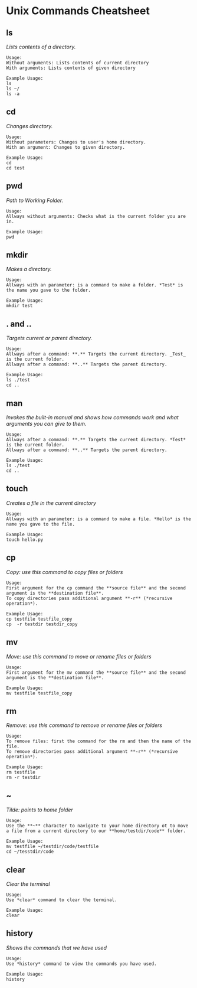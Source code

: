 
# Unix Commands Cheatsheet    

## **ls**   
*Lists contents of a directory.*   
    
    Usage:
    Without arguments: Lists contents of current directory   
    With arguments: Lists contents of given directory   
    
    Example Usage:
    ls
    ls ~/
    ls -a    
    
    
 ## **cd**   
*Changes directory.*   

    Usage:   
    Without parameters: Changes to user's home directory.   
    With an argument: Changes to given directory.   
    
    Example Usage:   
    cd
    cd test  
    
    
 ## **pwd**   
*Path to Working Folder.*   

    Usage:   
    Allways without arguments: Checks what is the current folder you are in.   
       
    Example Usage:   
    pwd
   

 ## **mkdir**   
*Makes a directory.*   

    Usage:   
    Allways with an parameter: is a command to make a folder. *Test* is the name you gave to the folder.    
    
    Example Usage:   
    mkdir test  
    
    
  ## **. and ..**   
*Targets current or parent directory.*   

    Usage:   
    Allways after a command: **.** Targets the current directory. _Test_ is the current folder.  
    Allways after a command: **..** Targets the parent directory.     
    
    Example Usage:   
    ls ./test
    cd ..  


## **man**   
*Invokes the built-in manual and shows how commands work and what arguments you can give to them.*   

    Usage:   
    Allways after a command: **.** Targets the current directory. *Test* is the current folder.  
    Allways after a command: **..** Targets the parent directory.     
    
    Example Usage:   
    ls ./test
    cd ..  
    
    
 ## **touch**
 *Creates a file in the current directory*
 
    Usage:
    Allways with an parameter: is a command to make a file. *Hello* is the name you gave to the file.    
    
    Example Usage:   
    touch hello.py  
    
    
 ## **cp**
 *Copy: use this command to copy files or folders*
 
    Usage:
    First argument for the cp command the **source file** and the second argument is the **destination file**.   
    To copy directories pass additional argument **-r** (*recursive operation*).      
    
    Example Usage:   
    cp testfile testfile_copy   
    cp  -r testdir testdir_copy   
    
    
 ## **mv**
 *Move: use this command to move or rename files or folders*   
 
    Usage:
    First argument for the mv command the **source file** and the second argument is the **destination file**.   
     
    Example Usage:   
    mv testfile testfile_copy   
   
   
 ## **rm**
 *Remove: use this command to remove or rename files or folders*     
 
    Usage:   
    To remove files: first the command for the rm and then the name of the file.     
    To remove directories pass additional argument **-r** (*recursive operation*).       
     
    Example Usage:     
    rm testfile      
    rm -r testdir   
   
   
  ## **~**
 *Tilde: points to home folder*     
 
    Usage:   
    Use the **~** character to navigate to your home directory ot to move a file from a current directory to our **home/testdir/code** folder.   
     
    Example Usage:     
    mv testfile ~/testdir/code/testfile    
    cd ~/tesstdir/code   
    
    
 ## **clear**
 *Clear the terminal*     
 
    Usage:   
    Use *clear* command to clear the terminal.   
     
    Example Usage:     
    clear    
    
    
 ## **history**
 *Shows the commands that we have used*     
 
    Usage:   
    Use *history* command to view the commands you have used.   
     
    Example Usage:     
    history    
